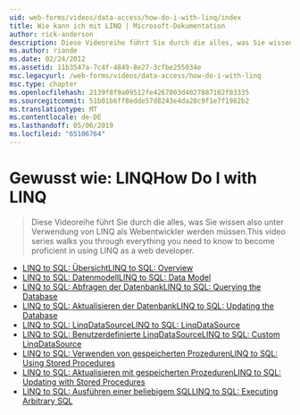 ```yaml
---
uid: web-forms/videos/data-access/how-do-i-with-linq/index
title: Wie kann ich mit LINQ | Microsoft-Dokumentation
author: rick-anderson
description: Diese Videoreihe führt Sie durch die alles, was Sie wissen also unter Verwendung von LINQ als Webentwickler werden müssen.
ms.author: riande
ms.date: 02/24/2012
ms.assetid: 11b3547a-7c4f-4849-8e27-3cfbe255034e
msc.legacyurl: /web-forms/videos/data-access/how-do-i-with-linq
msc.type: chapter
ms.openlocfilehash: 2139f8f9a09512fe4267003d4027887102f03335
ms.sourcegitcommit: 51b01b6ff8edde57d8243e4da28c9f1e7f1962b2
ms.translationtype: MT
ms.contentlocale: de-DE
ms.lasthandoff: 05/06/2019
ms.locfileid: "65106764"
---
```

# <a name="how-do-i-with-linq"></a><span data-ttu-id="fc805-103">Gewusst wie: LINQ</span><span class="sxs-lookup"><span data-stu-id="fc805-103">How Do I with LINQ</span></span>

> <span data-ttu-id="fc805-104">Diese Videoreihe führt Sie durch die alles, was Sie wissen also unter Verwendung von LINQ als Webentwickler werden müssen.</span><span class="sxs-lookup"><span data-stu-id="fc805-104">This video series walks you through everything you need to know to become proficient in using LINQ as a web developer.</span></span>

- [<span data-ttu-id="fc805-105">LINQ to SQL: Übersicht</span><span class="sxs-lookup"><span data-stu-id="fc805-105">LINQ to SQL: Overview</span></span>](how-do-i-linq-to-sql-overview.md)
- [<span data-ttu-id="fc805-106">LINQ to SQL: Datenmodell</span><span class="sxs-lookup"><span data-stu-id="fc805-106">LINQ to SQL: Data Model</span></span>](how-do-i-linq-to-sql-data-model.md)
- [<span data-ttu-id="fc805-107">LINQ to SQL: Abfragen der Datenbank</span><span class="sxs-lookup"><span data-stu-id="fc805-107">LINQ to SQL: Querying the Database</span></span>](how-do-i-linq-to-sql-querying-the-database.md)
- [<span data-ttu-id="fc805-108">LINQ to SQL: Aktualisieren der Datenbank</span><span class="sxs-lookup"><span data-stu-id="fc805-108">LINQ to SQL: Updating the Database</span></span>](how-do-i-linq-to-sql-updating-the-database.md)
- [<span data-ttu-id="fc805-109">LINQ to SQL: LinqDataSource</span><span class="sxs-lookup"><span data-stu-id="fc805-109">LINQ to SQL: LinqDataSource</span></span>](how-do-i-linq-to-sql-linqdatasource.md)
- [<span data-ttu-id="fc805-110">LINQ to SQL: Benutzerdefinierte LinqDataSource</span><span class="sxs-lookup"><span data-stu-id="fc805-110">LINQ to SQL: Custom LinqDataSource</span></span>](how-do-i-linq-to-sql-custom-linqdatasource.md)
- [<span data-ttu-id="fc805-111">LINQ to SQL: Verwenden von gespeicherten Prozeduren</span><span class="sxs-lookup"><span data-stu-id="fc805-111">LINQ to SQL: Using Stored Procedures</span></span>](how-do-i-linq-to-sql-using-stored-procedures.md)
- [<span data-ttu-id="fc805-112">LINQ to SQL: Aktualisieren mit gespeicherten Prozeduren</span><span class="sxs-lookup"><span data-stu-id="fc805-112">LINQ to SQL: Updating with Stored Procedures</span></span>](how-do-i-linq-to-sql-updating-with-stored-procedures.md)
- [<span data-ttu-id="fc805-113">LINQ to SQL: Ausführen einer beliebigem SQL</span><span class="sxs-lookup"><span data-stu-id="fc805-113">LINQ to SQL: Executing Arbitrary SQL</span></span>](how-do-i-linq-to-sql-executing-arbitrary-sql.md)
